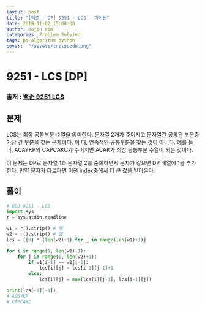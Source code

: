 ```yaml
---
layout: post
title: "[백준 - DP] 9251 - LCS - 파이썬"
date: 2019-11-02 15:00:00
author: Dojin Kim
categories: Problem_Solving
tags: ps algorithm python
cover:  "/assets/instacode.png"
---
```


# 9251 - LCS [DP]

### 출처 : <a href="https://www.acmicpc.net/problem/9251"> 백준 9251 LCS</a>

## 문제
LCS는 최장 공통부분 수열을 의미한다. 문자열 2개가 주어지고 문자열간 공통된 부분중 가장 긴 부분을 찾는 문제이다. 이 때, 연속적인 공통부분을 찾는 것이 아니다. 예를 들어, ACAYKP와 CAPCAKC가 주어지면 ACAK가 최장 공통부분 수열이 되는 것이다. 

이 문제는 DP로 문자열 1과 문자열 2를 순회하면서 문자가 같으면 DP 배열에 1을 추가한다. 만약 문자가 다르다면 이전 index중에서 더 큰 값을 받아온다.

## 풀이
```python
# BOJ 9251 - LCS
import sys
r = sys.stdin.readline

w1 = r().strip() # 행
w2 = r().strip() # 열
lcs = [[0] * (len(w2)+1) for _ in range(len(w1)+1)]

for i in range(1, len(w1)+1):
    for j in range(1, len(w2)+1):
        if w1[i-1] == w2[j-1]:
            lcs[i][j] = lcs[i-1][j-1]+1
        else:
            lcs[i][j] = max(lcs[i][j-1], lcs[i-1][j])

print(lcs[-1][-1])
# ACAYKP
# CAPCAKC
```